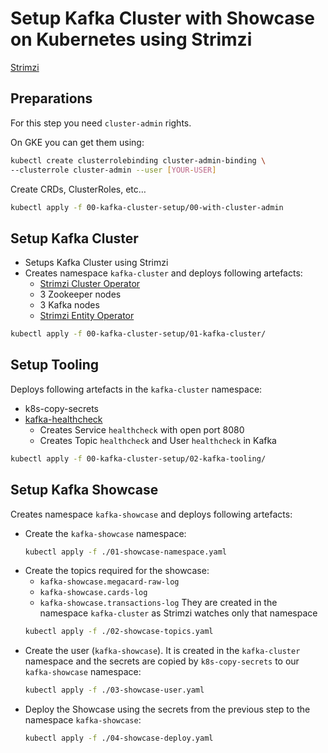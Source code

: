 # Setup Kafka Cluster with Showcase on Kubernetes using Strimzi

[Strimzi](https://strimzi.io/)

## Preparations

For this step you need `cluster-admin` rights.

On GKE you can get them using:

```sh
kubectl create clusterrolebinding cluster-admin-binding \
--clusterrole cluster-admin --user [YOUR-USER]
```

Create CRDs, ClusterRoles, etc…

```sh
kubectl apply -f 00-kafka-cluster-setup/00-with-cluster-admin
```

## Setup Kafka Cluster

* Setups Kafka Cluster using Strimzi
* Creates namespace `kafka-cluster` and deploys following artefacts:
  * [Strimzi Cluster Operator](https://strimzi.io/docs/latest/#cluster-operator-str)
  * 3 Zookeeper nodes
  * 3 Kafka nodes
  * [Strimzi Entity Operator](https://strimzi.io/docs/latest/#assembly-kafka-entity-operator-deployment-configuration-kafka)

```sh
kubectl apply -f 00-kafka-cluster-setup/01-kafka-cluster/
```

## Setup Tooling

Deploys following artefacts in the `kafka-cluster` namespace:

* k8s-copy-secrets
* [kafka-healthcheck](https://github.com/azapps/kafka-healthcheck)
  * Creates Service `healthcheck` with open port 8080
  * Creates Topic `healthcheck` and User `healthcheck` in Kafka

```sh
kubectl apply -f 00-kafka-cluster-setup/02-kafka-tooling/
```

## Setup Kafka Showcase

Creates namespace `kafka-showcase` and deploys following artefacts:

* Create the `kafka-showcase` namespace:
  ```sh
  kubectl apply -f ./01-showcase-namespace.yaml
  ```
* Create the topics required for the showcase:
    * `kafka-showcase.megacard-raw-log`
    * `kafka-showcase.cards-log`
    * `kafka-showcase.transactions-log`
  They are created in the namespace `kafka-cluster` as Strimzi watches
  only that namespace
  ```sh
  kubectl apply -f ./02-showcase-topics.yaml
  ```
* Create the user (`kafka-showcase`). It is created in the
  `kafka-cluster` namespace and the secrets are copied by
  `k8s-copy-secrets` to our `kafka-showcase` namespace:
  ```sh
  kubectl apply -f ./03-showcase-user.yaml
  ```
* Deploy the Showcase using the secrets from the previous step to the
  namespace `kafka-showcase`:
  ```sh
  kubectl apply -f ./04-showcase-deploy.yaml
  ```
